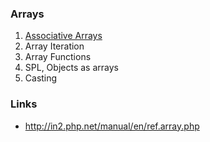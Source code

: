 ### Arrays
1. [Associative Arrays](./1-Associative-Arrays/README.md)
2. Array Iteration
3. Array Functions
4. SPL, Objects as arrays
5. Casting
### Links
 - http://in2.php.net/manual/en/ref.array.php